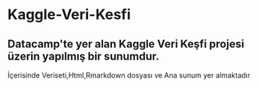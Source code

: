 # Kaggle-Veri-Kesfi

Datacamp'te yer alan Kaggle Veri Keşfi projesi üzerin yapılmış bir sunumdur.
---
İçerisinde Veriseti,Html,Rmarkdown dosyası ve Ana sunum yer almaktadır
